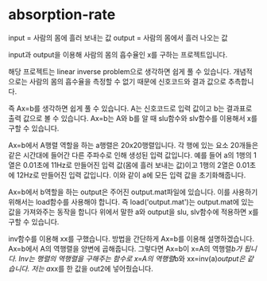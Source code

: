 # absorption-rate

input = 사람의 몸에 흘러 보내는 값
output = 사람의 몸에서 흘러 나오는 값

input과 output을 이용해 사람의 몸의 흡수율인 x를 구하는 프로젝트입니다.

해당 프로젝트는 linear inverse problem으로 생각하면 쉽게 풀 수 있습니다.
개념적으로는 사람의 몸의 흡수율을 측정할 수 없기 때문에 신호코드와 결과 값으로 추측합니다.

즉 Ax=b를 생각하면 쉽게 풀 수 있습니다.
A는 신호코드로 입력 값이고 b는 결과표로 출력 값으로 볼 수 있습니다.
Ax=b는 A와 b를 알 때 slu함수와 slv함수를 이용해서 x를 구할 수 있습니다. 

Ax=b에서 A행렬 역할을 하는 a행렬은 20x20행렬입니다.
각 행에 있는 요소 20개들은 같은 시간대에 들어간 다른 주파수로 인해 생성된 입력 값입니다.
예를 들어 a의 1행의 1열은 0.01초에 11Hz로 만들어진 입력 값(몸에 흘러 보내는 값)이고
1행의 2열은 0.01초에 12Hz로 만들어진 입력 값입니다.
이와 같이 a에 모든 입력 값을 초기화해줍니다.

Ax=b에서 b역할을 하는 output은 주어진 output.mat파일에 있습니다.
이를 사용하기 위해서는 load함수를 사용해야 합니다.
즉 load('output.mat')는 output.mat에 있는 값을 가져와주는 동작을 합니다
위에서 말한 a와 output을 slu, slv함수에 적용하면 x를 구할 수 있습니다.

inv함수를 이용해 xx를 구했습니다. 방법을 간단하게 Ax=b를 이용해 설명하겠습니다. Ax=b에서 A의 역행렬을 양변에 곱해줍니다. 그렇다면 Ax=b이 x=A의 역행렬*b가 됩니다. Inv는 행렬의 역행렬을 구해주는 함수로 x=A의 역행렬*b와 xx=inv(a)*output은 같습니다. 저는 a*xx를 한 값을 out2에 넣어줬습니다.

